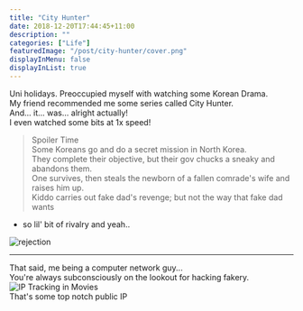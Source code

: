 ```yaml
---
title: "City Hunter"
date: 2018-12-20T17:44:45+11:00
description: ""
categories: ["Life"]
featuredImage: "/post/city-hunter/cover.png"
displayInMenu: false
displayInList: true
---
```


Uni holidays. Preoccupied myself with watching some Korean Drama.  
My friend recommended me some series called City Hunter.  
And... it... was... alright actually!  
I even watched some bits at 1x speed!

> Spoiler Time  
Some Koreans go and do a secret mission in North Korea.  
They complete their objective, but their gov chucks a sneaky and abandons them.  
One survives, then steals the newborn of a fallen comrade's wife and raises him up.  
Kiddo carries out fake dad's revenge; but not the way that fake dad wants  
- so lil' bit of rivalry and yeah..


![rejection](/post/city-hunter/enc2.gif)

---

That said, me being a computer network guy...  
You're always subconsciously on the lookout for hacking fakery.
![IP Tracking in Movies](/post/city-hunter/Screenshot_20181208-031539_VLC.jpg)  
That's some top notch public IP